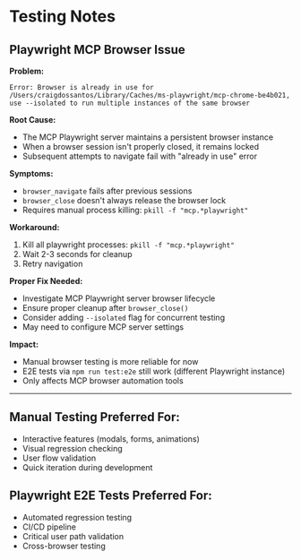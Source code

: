 # Testing Notes

## Playwright MCP Browser Issue

**Problem:**
```
Error: Browser is already in use for /Users/craigdossantos/Library/Caches/ms-playwright/mcp-chrome-be4b021,
use --isolated to run multiple instances of the same browser
```

**Root Cause:**
- The MCP Playwright server maintains a persistent browser instance
- When a browser session isn't properly closed, it remains locked
- Subsequent attempts to navigate fail with "already in use" error

**Symptoms:**
- `browser_navigate` fails after previous sessions
- `browser_close` doesn't always release the browser lock
- Requires manual process killing: `pkill -f "mcp.*playwright"`

**Workaround:**
1. Kill all playwright processes: `pkill -f "mcp.*playwright"`
2. Wait 2-3 seconds for cleanup
3. Retry navigation

**Proper Fix Needed:**
- Investigate MCP Playwright server browser lifecycle
- Ensure proper cleanup after `browser_close()`
- Consider adding `--isolated` flag for concurrent testing
- May need to configure MCP server settings

**Impact:**
- Manual browser testing is more reliable for now
- E2E tests via `npm run test:e2e` still work (different Playwright instance)
- Only affects MCP browser automation tools

---

## Manual Testing Preferred For:
- Interactive features (modals, forms, animations)
- Visual regression checking
- User flow validation
- Quick iteration during development

## Playwright E2E Tests Preferred For:
- Automated regression testing
- CI/CD pipeline
- Critical user path validation
- Cross-browser testing
